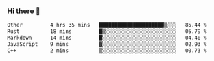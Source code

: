 ### Hi there 👋

<!--
**WShiBin/WShiBin** is a ✨ _special_ ✨ repository because its `README.md` (this file) appears on your GitHub profile.

Here are some ideas to get you started:

- 🔭 I’m currently working on ...
- 🌱 I’m currently learning ...
- 👯 I’m looking to collaborate on ...
- 🤔 I’m looking for help with ...
- 💬 Ask me about ...
- 📫 How to reach me: ...
- 😄 Pronouns: ...
- ⚡ Fun fact: ...
-->

<!--START_SECTION:waka-->

```txt
Other         4 hrs 35 mins   █████████████████████▒░░░   85.44 %
Rust          18 mins         █▒░░░░░░░░░░░░░░░░░░░░░░░   05.79 %
Markdown      14 mins         █░░░░░░░░░░░░░░░░░░░░░░░░   04.40 %
JavaScript    9 mins          ▓░░░░░░░░░░░░░░░░░░░░░░░░   02.93 %
C++           2 mins          ▒░░░░░░░░░░░░░░░░░░░░░░░░   00.73 %
```

<!--END_SECTION:waka-->
